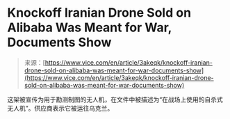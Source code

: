<!--yml

category: 未分类

date: 2024-05-27 14:55:06

-->

# Knockoff Iranian Drone Sold on Alibaba Was Meant for War, Documents Show

> 来源：[https://www.vice.com/en/article/3akeqk/knockoff-iranian-drone-sold-on-alibaba-was-meant-for-war-documents-show](https://www.vice.com/en/article/3akeqk/knockoff-iranian-drone-sold-on-alibaba-was-meant-for-war-documents-show)

这架被宣传为用于勘测制图的无人机，在文件中被描述为“在战场上使用的自杀式无人机”。供应商表示它被运往乌克兰。
